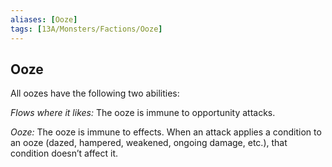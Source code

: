 ```yaml
---
aliases: [Ooze]
tags: [13A/Monsters/Factions/Ooze]
---
```


## Ooze

All oozes have the following two abilities:

*Flows where it likes:* The ooze is immune to opportunity attacks.

*Ooze:* The ooze is immune to effects. When an attack applies a condition to an ooze (dazed, hampered, weakened, ongoing damage, etc.), that condition doesn’t affect it.